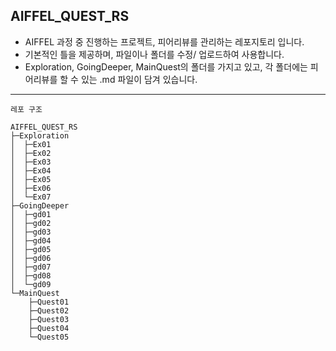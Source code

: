 AIFFEL_QUEST_RS
---
- AIFFEL 과정 중 진행하는 프로젝트, 피어리뷰를 관리하는
  레포지토리 입니다.
- 기본적인 틀을 제공하며, 파일이나 폴더를 수정/ 업로드하여
  사용합니다.
- Exploration, GoingDeeper, MainQuest의 폴더를 가지고 있고, 각 폴더에는 피어리뷰를 할 수 있는 .md 파일이 담겨 있습니다.
  
---
```
레포 구조

AIFFEL_QUEST_RS
├─Exploration
│  ├─Ex01
│  ├─Ex02
│  ├─Ex03
│  ├─Ex04
│  ├─Ex05
│  ├─Ex06
│  └─Ex07
├─GoingDeeper
│  ├─gd01
│  ├─gd02
│  ├─gd03
│  ├─gd04
│  ├─gd05
│  ├─gd06
│  ├─gd07
│  ├─gd08
│  └─gd09
└─MainQuest
    ├─Quest01
    ├─Quest02
    ├─Quest03
    ├─Quest04
    └─Quest05
```
